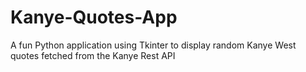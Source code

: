 # Kanye-Quotes-App
A fun Python application using Tkinter to display random Kanye West quotes fetched from the Kanye Rest API
